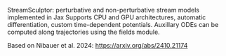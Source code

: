 StreamSculptor: perturbative and non-perturbative stream models implemented in Jax
Supports CPU and GPU architectures, automatic differentiation, custom time-dependent potentials.
Auxillary ODEs can be computed along trajectories using the fields module.



Based on Nibauer et al. 2024: https://arxiv.org/abs/2410.21174
